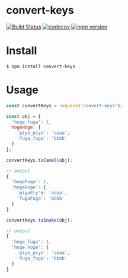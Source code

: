# convert-keys

[![Build Status](https://travis-ci.org/abouthiroppy/convert-keys.svg?branch=master)](https://travis-ci.org/abouthiroppy/convert-keys)
[![codecov](https://codecov.io/gh/abouthiroppy/convert-keys/branch/master/graph/badge.svg)](https://codecov.io/gh/abouthiroppy/convert-keys)
[![npm version](https://badge.fury.io/js/convert-keys.svg)](https://badge.fury.io/js/convert-keys)

# Install
```
$ npm install convert-keys
```

# Usage
```javascript
const convertKeys = require('convert-keys');

const obj = {
  'hoge_fuga': 1,
  hogeHoge: {
    'piyo_piyo': 'aaaa',
    'fuga_fuga': 'bbbb'
  }
};

convertKeys.toCamel(obj);

// output
{
  'hogeFuga': 1,
  'hogeHoge': {
    'piyoPiy'o: 'aaaa',
    'fugaFuga': 'bbbb'
  }
}

convertKeys.toSnake(obj);

// output
{
  'hoge_fuga': 1,
  'hoge_hoge': {
    'piyo_piyo': 'aaaa',
    'fuga_fuga': 'bbbb'
  }
}

```
